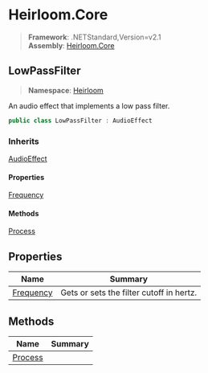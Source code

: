 # Heirloom.Core

> **Framework**: .NETStandard,Version=v2.1  
> **Assembly**: [Heirloom.Core][0]  

## LowPassFilter

> **Namespace**: [Heirloom][0]  

An audio effect that implements a low pass filter.

```cs
public class LowPassFilter : AudioEffect
```

### Inherits

[AudioEffect][1]

#### Properties

[Frequency][2]

#### Methods

[Process][3]

## Properties

| Name           | Summary                                  |
|----------------|------------------------------------------|
| [Frequency][2] | Gets or sets the filter cutoff in hertz. |

## Methods

| Name         | Summary |
|--------------|---------|
| [Process][3] |         |

[0]: ../../Heirloom.Core.md
[1]: AudioEffect.md
[2]: LowPassFilter/Frequency.md
[3]: LowPassFilter/Process.md
